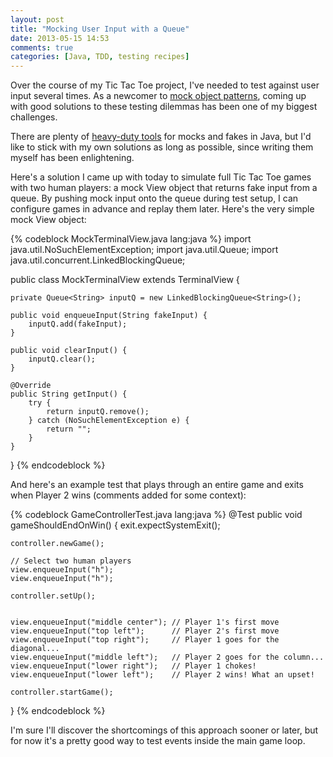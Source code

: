 ```yaml
---
layout: post
title: "Mocking User Input with a Queue"
date: 2013-05-15 14:53
comments: true
categories: [Java, TDD, testing recipes] 
---
```

Over the course of my Tic Tac Toe project, I've needed to test against
user input several times. As a newcomer to [mock object
patterns](http://ecmendenhall.github.io/blog/blog/2013/05/12/a-mock-object-antipattern/),
coming up with good solutions to these testing dilemmas has been one
of my biggest challenges.

There are plenty of [heavy-duty
tools](http://stackoverflow.com/questions/3833840/mock-object-libraries-in-java)
for mocks and fakes in Java, but I'd like to stick with my own
solutions as long as possible, since writing them myself has been
enlightening.

Here's a solution I came up with today to simulate full Tic Tac Toe
games with two human players: a mock View object that returns fake input
from a queue. By pushing mock input onto the queue during test setup,
I can configure games in advance and replay them later. Here's the
very simple mock View object:

{% codeblock MockTerminalView.java lang:java %}
import java.util.NoSuchElementException;
import java.util.Queue;
import java.util.concurrent.LinkedBlockingQueue;

public class MockTerminalView extends TerminalView {

    private Queue<String> inputQ = new LinkedBlockingQueue<String>();

    public void enqueueInput(String fakeInput) {
        inputQ.add(fakeInput);
    }

    public void clearInput() {
        inputQ.clear();
    }

    @Override
    public String getInput() {
        try {
            return inputQ.remove();
        } catch (NoSuchElementException e) {
            return "";
        }
    }
}
{% endcodeblock %}

And here's an example test that plays through an entire game and exits
when Player 2 wins (comments added for some context): 

{% codeblock GameControllerTest.java lang:java %}
@Test
public void gameShouldEndOnWin() {
    exit.expectSystemExit();

    controller.newGame();

    // Select two human players
    view.enqueueInput("h");
    view.enqueueInput("h");

    controller.setUp();

   
    view.enqueueInput("middle center"); // Player 1's first move
    view.enqueueInput("top left");      // Player 2's first move
    view.enqueueInput("top right");     // Player 1 goes for the diagonal...
    view.enqueueInput("middle left");   // Player 2 goes for the column...
    view.enqueueInput("lower right");   // Player 1 chokes!
    view.enqueueInput("lower left");    // Player 2 wins! What an upset! 
    
    controller.startGame();
}
{% endcodeblock %}

I'm sure I'll discover the shortcomings of this approach sooner or
later, but for now it's a pretty good way to test events inside
the main game loop.
